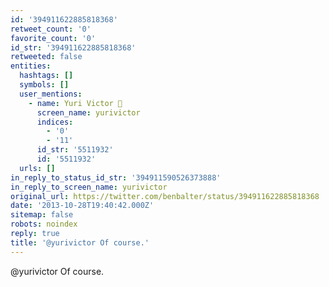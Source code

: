 ```yaml
---
id: '394911622885818368'
retweet_count: '0'
favorite_count: '0'
id_str: '394911622885818368'
retweeted: false
entities:
  hashtags: []
  symbols: []
  user_mentions:
    - name: Yuri Victor 🖤
      screen_name: yurivictor
      indices:
        - '0'
        - '11'
      id_str: '5511932'
      id: '5511932'
  urls: []
in_reply_to_status_id_str: '394911590526373888'
in_reply_to_screen_name: yurivictor
original_url: https://twitter.com/benbalter/status/394911622885818368
date: '2013-10-28T19:40:42.000Z'
sitemap: false
robots: noindex
reply: true
title: '@yurivictor Of course.'
---
```


@yurivictor Of course.